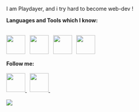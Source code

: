   I am Playdayer, and i try hard to become web-dev !
  
  <strong>Languages and Tools which I know:</strong> <br> <br>
  
  <img src = "https://cdn-icons-png.flaticon.com/512/732/732212.png" width = "50" height = "50"> &nbsp;
  <img src = "https://cdn-icons-png.flaticon.com/512/732/732190.png" width = "50" height = "50"> &nbsp;
  <img src = "https://cdn-icons-png.flaticon.com/512/5968/5968292.png" width = "50" height = "50"> &nbsp;
  <img src = "https://media.discordapp.net/attachments/1012402566547640320/1053411734318231723/webpack-icon.png?width=513&height=513" width = "50" height = "50">
  
  <strong>Follow me:</strong> <br> <br>
  <a href = "https://discord.gg/K7C3kq7Azh"> <img src = "https://play-lh.googleusercontent.com/Wvjx6rVlC1rGWKkln3r-23ICKV--sxEEUuq7jd15BeJan8v-wS7TGwm0NHXqqon18w" width = "50" height = "50"> </a> &nbsp;
  <a href = "https://www.youtube.com/channel/UCrnlCMJViU3sjAolodU3hMg"> <img src = "https://cdn-icons-png.flaticon.com/512/1384/1384060.png" width = "50" height = "50"> </a> &nbsp; <br> <br>
  <img src = "https://lanyard.cnrad.dev/api/753563486352572479"> &nbsp;
